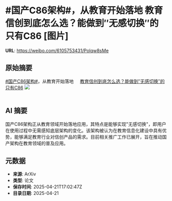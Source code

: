 # #国产C86架构#，从教育开始落地 教育信创到底怎么选？能做到″无感切换″的只有C86 [图片]

**URL**: https://weibo.com/6105753431/Polqw8sMe

## 原始摘要

<a href="https://m.weibo.cn/search?containerid=231522type%3D1%26t%3D10%26q%3D%23%E5%9B%BD%E4%BA%A7C86%E6%9E%B6%E6%9E%84%23&amp;extparam=%23%E5%9B%BD%E4%BA%A7C86%E6%9E%B6%E6%9E%84%23" data-hide=""><span class="surl-text">#国产C86架构#</span></a>，从教育开始落地 <a href="https://weibo.com/ttarticle/p/show?id=2309405158022405029893" data-hide=""><span class="url-icon"><img style="width: 1rem;height: 1rem" src="https://h5.sinaimg.cn/upload/2015/09/25/3/timeline_card_small_article_default.png" referrerpolicy="no-referrer"></span><span class="surl-text">教育信创到底怎么选？能做到″无感切换″的只有C86</span></a> <img style="" src="https://tvax4.sinaimg.cn/large/006Fd7o3ly1i0ovs4dic7j30fw08ygm2.jpg" referrerpolicy="no-referrer"><br><br>

## AI 摘要

国产C86架构正从教育领域开始落地应用，其特点是能够实现"无感切换"，即用户在使用过程中无需感知底层架构的变化。该架构被认为在教育信息化建设中具有优势，能够满足教育行业对信创产品的需求。目前相关推广工作已展开，旨在推动国产架构在教育领域的普及应用。

## 元数据

- **来源**: ArXiv
- **类型**: 论文
- **保存时间**: 2025-04-21T17:02:47Z
- **目录日期**: 2025-04-21
